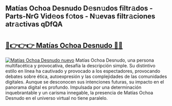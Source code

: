 ## Matías Ochoa Desnudo D𝚎sn𝚞dos filtr𝚊dos - Parts-NrG Vid𝚎os f𝚘tos - N𝚞evas filtr𝚊ciones atr𝚊ctivas qDfQA

# <h2><a href="http://mb9eiu.tromn.icu/?c=Mat%c3%adas+Ochoa+Desnudo">🔗👉👉👉 Matías Ochoa Desnudo 🔗🔗</a></h2>

[![Matías Ochoa Desnudo nuevo](https://i.imgur.com/pEAQMta.gif)](http://mb9eiu.tromn.icu/?c=Mat%c3%adas+Ochoa+Desnudo)
Matías Ochoa Desnudo, una persona multifacética y provocativa, desafía la descripción simple. Su distintivo estilo en línea ha cautivado y provocado a los espectadores, provocando debates sobre ética, autoexpresión y las complejidades de las comunidades digitales. Aunque se desconocen sus intenciones futuras, su impacto en el panorama digital es profundo. Impulsada por una determinación inquebrantable y un carisma innegable, la presencia de Matías Ochoa Desnudo en el universo virtual no tiene paralelo.
